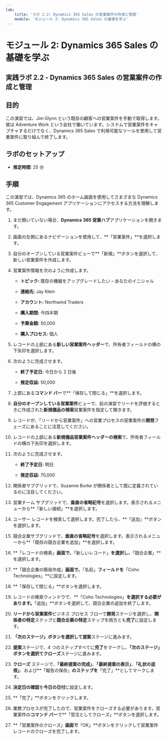 ```yaml
---
lab:
    title: 'ラボ 2.2: Dynamics 365 Sales の営業案件の作成と管理'
    module: 'モジュール 2: Dynamics 365 Sales の基礎を学ぶ'
---
```


モジュール 2: Dynamics 365 Sales の基礎を学ぶ
========================

## 実践ラボ 2.2 - Dynamics 365 Sales の営業案件の作成と管理 

## 目的

この演習では、Jim Glynn という既存の顧客への営業案件を手動で取得します。彼は Adventure Work という会社で働いています。システムで営業案件をキャプチャするだけでなく、Dynamics 365 Sales で利用可能なツールを使用して営業案件に取り組んで終了します。


## ラボのセットアップ

  - **推定時間**: 25 分

## 手順

この演習では、Dynamics 365 のホーム画面を使用してさまざまな Dynamics 365 Customer Engagement アプリケーションにアクセスする方法を理解します。 

1. まだ開いていない場合、**Dynamics 365 営業ハブ**アプリケーションを開きます。 

2. 画面の左側にあるナビゲーションを使用して、**「営業案件」**を選択します。 

3. 自分のオープンしている営業案件ビューで**「新規」**ボタンを選択して、新しい営業案件を作成します。

4. 営業案件情報を次のように作成します。

	- **トピック:** 既存の機器をアップグレードしたい – あなたのイニシャル

	- **連絡先:** Jay Klein

	- **アカウント:** Northwind Traders

	- **購入期間:** 今四半期

	- **予算金額:** 50,000

	- **購入プロセス:** 個人

5. レコードの上部にある**新しい営業案件ヘッダー**で、所有者フィールドの横の下矢印を選択します。 

6. 次のように完成させます。

	- **終了予定日:** 今日から 2 日後

	- **推定収益:** 50,000

7. 上部にある**コマンド バー**で**「保存して閉じる」**を選択します。 

8. **自分のオープンしている営業案件**ビューで、前の演習でリードを評価するときに作成された**新規備品の検索**営業案件を指定して開きます。 

9. レコードが、「リードから営業案件」への営業プロセスの営業案件の**開発**フェーズにあることに注意してください。 

10. レコードの上部にある**新規備品営業案件ヘッダーの検索**で、所有者フィールドの横の下矢印を選択します。 

11. 次のように完成させます。

	- **終了予定日:** 明日

	- **推定収益:** 70,000

12. 関係者サブグリッドで、Suzanne Burke が関係者として既に定義されているのに注目してください。 

13. 営業チーム サブグリッドで、**垂直の省略記号**を選択します。表示されるメニューから**「新しい接続」**を選択します。 

14. ユーザー レコードを検索して選択します。完了したら、**「追加」**ボタンを選択します。 

15. 競合企業サブグリッドで、**垂直の省略記号**を選択します。表示されるメニューから**「既存の競合企業を追加」**を選択します。 

16. **「レコードの検索」**画面で、**「新しいレコード」**を選択し、**「競合企業」**を選択します。

17. **「競合企業の簡易作成」**画面で、**「名前」**フィールドを**「Coho Technologies」**に設定します。

18. **「保存して閉じる」**ボタンを選択します。

19. レコードの検索ウィンドウで、**「Coho Technologies」**を選択する必要があります。**「追加」**ボタンを選択して、競合企業の追加を終了します。 

20. **リードから営業案件**ビジネス プロセス フローで**開発**ステージを選択し、**関係者の特定**ステップと**競合企業の特定**ステップを両方とも**完了**に設定します。 

21. **「次のステージ」**ボタンを選択して**提案**ステージに進みます。

22. **提案**ステージで、4 つのステップすべてに**完了**をマークし、**「次のステージ」**ボタンを選択て**クローズ**ステージに進みます。 

23. **クローズ** ステージで、**「最終提案の完成」**、**「最終提案の表示」**、**「礼状の送信」**、および**「報告の保存」**のステップを**「完了」**としてマークします。 

24. **決定日の確認**を**今日の日付**に設定します。 

25. **「完了」**ボタンをクリックします。 

26. 業務プロセスが完了したので、営業案件をクローズする必要があります。営業案件の**コマンド バー**で**「受注としてクローズ」**ボタンを選択します。 

27. **「営業案件のクローズ」**画面で**「OK」**ボタンをクリックして営業案件レコードのクローズを完了します。 

